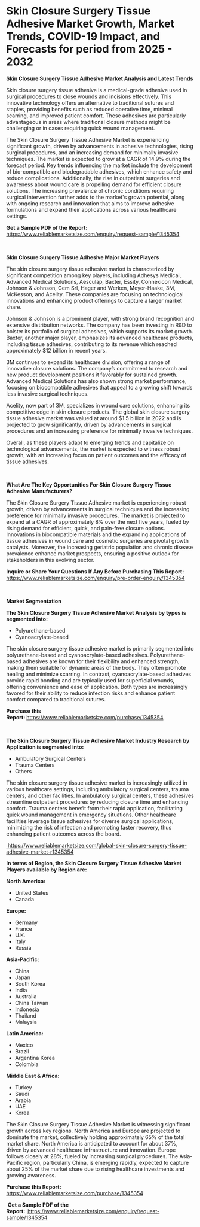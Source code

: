 <p><h1>Skin Closure Surgery Tissue Adhesive Market Growth, Market Trends, COVID-19 Impact, and Forecasts for period from 2025 - 2032</h1></p><p><strong>Skin Closure Surgery Tissue Adhesive Market Analysis and Latest Trends</strong></p>
<p><p>Skin closure surgery tissue adhesive is a medical-grade adhesive used in surgical procedures to close wounds and incisions effectively. This innovative technology offers an alternative to traditional sutures and staples, providing benefits such as reduced operative time, minimal scarring, and improved patient comfort. These adhesives are particularly advantageous in areas where traditional closure methods might be challenging or in cases requiring quick wound management.</p><p>The Skin Closure Surgery Tissue Adhesive Market is experiencing significant growth, driven by advancements in adhesive technologies, rising surgical procedures, and an increasing demand for minimally invasive techniques. The market is expected to grow at a CAGR of 14.9% during the forecast period. Key trends influencing the market include the development of bio-compatible and biodegradable adhesives, which enhance safety and reduce complications. Additionally, the rise in outpatient surgeries and awareness about wound care is propelling demand for efficient closure solutions. The increasing prevalence of chronic conditions requiring surgical intervention further adds to the market's growth potential, along with ongoing research and innovation that aims to improve adhesive formulations and expand their applications across various healthcare settings.</p></p>
<p><strong>Get a Sample PDF of the Report:&nbsp;</strong> <a href="https://www.reliablemarketsize.com/enquiry/request-sample/1345354?utm_campaign=2948&utm_medium=2&utm_source=Github&utm_content=ia&utm_term=14042025&utm_id=skin-closure-surgery-tissue-adhesive">https://www.reliablemarketsize.com/enquiry/request-sample/1345354</a></p>
<p>&nbsp;</p>
<p><strong>Skin Closure Surgery Tissue Adhesive Major Market Players</strong></p>
<p><p>The skin closure surgery tissue adhesive market is characterized by significant competition among key players, including Adhesys Medical, Advanced Medical Solutions, Aesculap, Baxter, Essity, Connexicon Medical, Johnson & Johnson, Gem Srl, Hager and Werken, Meyer-Haake, 3M, McKesson, and Acelity. These companies are focusing on technological innovations and enhancing product offerings to capture a larger market share.</p><p>Johnson & Johnson is a prominent player, with strong brand recognition and extensive distribution networks. The company has been investing in R&D to bolster its portfolio of surgical adhesives, which supports its market growth. Baxter, another major player, emphasizes its advanced healthcare products, including tissue adhesives, contributing to its revenue which reached approximately $12 billion in recent years.</p><p>3M continues to expand its healthcare division, offering a range of innovative closure solutions. The company’s commitment to research and new product development positions it favorably for sustained growth. Advanced Medical Solutions has also shown strong market performance, focusing on biocompatible adhesives that appeal to a growing shift towards less invasive surgical techniques.</p><p>Acelity, now part of 3M, specializes in wound care solutions, enhancing its competitive edge in skin closure products. The global skin closure surgery tissue adhesive market was valued at around $1.5 billion in 2022 and is projected to grow significantly, driven by advancements in surgical procedures and an increasing preference for minimally invasive techniques.</p><p>Overall, as these players adapt to emerging trends and capitalize on technological advancements, the market is expected to witness robust growth, with an increasing focus on patient outcomes and the efficacy of tissue adhesives.</p></p>
<p>&nbsp;</p>
<p><strong>What Are The Key Opportunities For Skin Closure Surgery Tissue Adhesive Manufacturers?</strong></p>
<p><p>The Skin Closure Surgery Tissue Adhesive market is experiencing robust growth, driven by advancements in surgical techniques and the increasing preference for minimally invasive procedures. The market is projected to expand at a CAGR of approximately 8% over the next five years, fueled by rising demand for efficient, quick, and pain-free closure options. Innovations in biocompatible materials and the expanding applications of tissue adhesives in wound care and cosmetic surgeries are pivotal growth catalysts. Moreover, the increasing geriatric population and chronic disease prevalence enhance market prospects, ensuring a positive outlook for stakeholders in this evolving sector.</p></p>
<p><strong>Inquire or Share Your Questions If Any Before Purchasing This Report:</strong> <a href="https://www.reliablemarketsize.com/enquiry/pre-order-enquiry/1345354?utm_campaign=2948&utm_medium=2&utm_source=Github&utm_content=ia&utm_term=14042025&utm_id=skin-closure-surgery-tissue-adhesive">https://www.reliablemarketsize.com/enquiry/pre-order-enquiry/1345354</a></p>
<p>&nbsp;</p>
<p><strong>Market Segmentation</strong></p>
<p><strong>The Skin Closure Surgery Tissue Adhesive Market Analysis by types is segmented into:</strong></p>
<p><ul><li>Polyurethane-based</li><li>Cyanoacrylate-based</li></ul></p>
<p><p>The skin closure surgery tissue adhesive market is primarily segmented into polyurethane-based and cyanoacrylate-based adhesives. Polyurethane-based adhesives are known for their flexibility and enhanced strength, making them suitable for dynamic areas of the body. They often promote healing and minimize scarring. In contrast, cyanoacrylate-based adhesives provide rapid bonding and are typically used for superficial wounds, offering convenience and ease of application. Both types are increasingly favored for their ability to reduce infection risks and enhance patient comfort compared to traditional sutures.</p></p>
<p><strong>Purchase this Report:&nbsp;</strong><a href="https://www.reliablemarketsize.com/purchase/1345354?utm_campaign=2948&utm_medium=2&utm_source=Github&utm_content=ia&utm_term=14042025&utm_id=skin-closure-surgery-tissue-adhesive">https://www.reliablemarketsize.com/purchase/1345354</a></p>
<p>&nbsp;</p>
<p><strong>The Skin Closure Surgery Tissue Adhesive Market Industry Research by Application is segmented into:</strong></p>
<p><ul><li>Ambulatory Surgical Centers</li><li>Trauma Centers</li><li>Others</li></ul></p>
<p><p>The skin closure surgery tissue adhesive market is increasingly utilized in various healthcare settings, including ambulatory surgical centers, trauma centers, and other facilities. In ambulatory surgical centers, these adhesives streamline outpatient procedures by reducing closure time and enhancing comfort. Trauma centers benefit from their rapid application, facilitating quick wound management in emergency situations. Other healthcare facilities leverage tissue adhesives for diverse surgical applications, minimizing the risk of infection and promoting faster recovery, thus enhancing patient outcomes across the board.</p></p>
<p><a href="https://www.reliablemarketsize.com/global-skin-closure-surgery-tissue-adhesive-market-r1345354?utm_campaign=2948&utm_medium=2&utm_source=Github&utm_content=ia&utm_term=14042025&utm_id=skin-closure-surgery-tissue-adhesive">&nbsp;https://www.reliablemarketsize.com/global-skin-closure-surgery-tissue-adhesive-market-r1345354</a></p>
<p><strong>In terms of Region, the Skin Closure Surgery Tissue Adhesive Market Players available by Region are:</strong></p>
<p>
    <p> <strong> North America: </strong>
        <ul>
            <li>United States</li>
            <li>Canada</li>
        </ul>
        </p> 
    <p> <strong> Europe: </strong>
        <ul>
            <li>Germany</li>
            <li>France</li>
            <li>U.K.</li>
            <li>Italy</li>
            <li>Russia</li>
        </ul>
        </p> 
    <p> <strong> Asia-Pacific: </strong>
        <ul>
            <li>China</li>
            <li>Japan</li>
            <li>South Korea</li>
            <li>India</li>
            <li>Australia</li>
            <li>China Taiwan</li>
            <li>Indonesia</li>
            <li>Thailand</li>
            <li>Malaysia</li>
        </ul>
        </p> 
    <p> <strong> Latin America: </strong>
        <ul>
            <li>Mexico</li>
            <li>Brazil</li>
            <li>Argentina Korea</li>
            <li>Colombia</li>
        </ul>
        </p> 
    <p> <strong> Middle East & Africa: </strong>
        <ul>
            <li>Turkey</li>
            <li>Saudi</li>
            <li>Arabia</li>
            <li>UAE</li>
            <li>Korea</li>
        </ul>
    </p>
    </p>
<p><p>The Skin Closure Surgery Tissue Adhesive Market is witnessing significant growth across key regions. North America and Europe are projected to dominate the market, collectively holding approximately 65% of the total market share. North America is anticipated to account for about 37%, driven by advanced healthcare infrastructure and innovation. Europe follows closely at 28%, fueled by increasing surgical procedures. The Asia-Pacific region, particularly China, is emerging rapidly, expected to capture about 25% of the market share due to rising healthcare investments and growing awareness.</p></p>
<p><strong>Purchase this Report: </strong><a href="https://www.reliablemarketsize.com/purchase/1345354?utm_campaign=2948&utm_medium=2&utm_source=Github&utm_content=ia&utm_term=14042025&utm_id=skin-closure-surgery-tissue-adhesive">https://www.reliablemarketsize.com/purchase/1345354</a></p>
<p>&nbsp;<strong>Get a Sample PDF of the Report:&nbsp;&nbsp;</strong><a href="https://www.reliablemarketsize.com/enquiry/request-sample/1345354?utm_campaign=2948&utm_medium=2&utm_source=Github&utm_content=ia&utm_term=14042025&utm_id=skin-closure-surgery-tissue-adhesive">https://www.reliablemarketsize.com/enquiry/request-sample/1345354</a></p>
<p><strong></strong></p>
<p><p></p><p></p><p></p></p>
